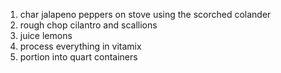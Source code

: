 1. char jalapeno peppers on stove using the scorched colander
1. rough chop cilantro and scallions
1. juice lemons
1. process everything in vitamix
1. portion into quart containers
